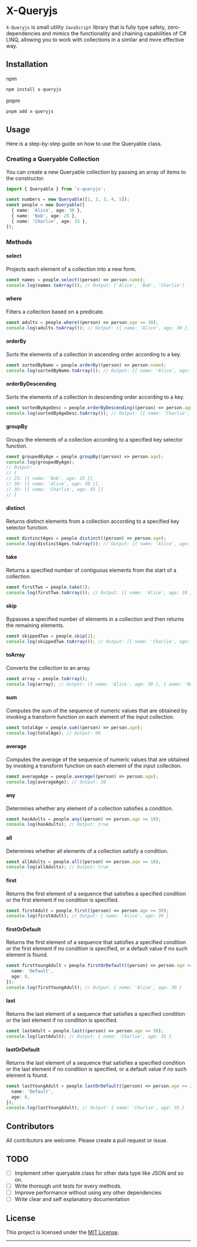 # X-Queryjs

`X-Queryjs` is small utility `JavaScript` library that is fully type safety, zero-dependencies and mimics the functionality and chaining capabilities of C# LINQ, allowing you to work with collections in a similar and more effective way.

## Installation

npm

```js
npm install x-queryjs
```

pnpm

```js
pnpm add x-queryjs
```

## Usage

Here is a step-by-step guide on how to use the Queryable class.

### Creating a Queryable Collection

You can create a new Queryable collection by passing an array of items to the constructor.

```typescript
import { Queryable } from 'x-queryjs';

const numbers = new Queryable([1, 2, 3, 4, 5]);
const people = new Queryable([
  { name: 'Alice', age: 30 },
  { name: 'Bob', age: 25 },
  { name: 'Charlie', age: 35 },
]);
```

### Methods

#### select

Projects each element of a collection into a new form.

```typescript
const names = people.select((person) => person.name);
console.log(names.toArray()); // Output: ['Alice', 'Bob', 'Charlie']
```

#### where

Filters a collection based on a predicate.

```typescript
const adults = people.where((person) => person.age >= 30);
console.log(adults.toArray()); // Output: [{ name: 'Alice', age: 30 }, { name: 'Charlie', age: 35 }]
```

#### orderBy

Sorts the elements of a collection in ascending order according to a key.

```typescript
const sortedByName = people.orderBy((person) => person.name);
console.log(sortedByName.toArray()); // Output: [{ name: 'Alice', age: 30 }, { name: 'Bob', age: 25 }, { name: 'Charlie', age: 35 }]
```

#### orderByDescending

Sorts the elements of a collection in descending order according to a key.

```typescript
const sortedByAgeDesc = people.orderByDescending((person) => person.age);
console.log(sortedByAgeDesc.toArray()); // Output: [{ name: 'Charlie', age: 35 }, { name: 'Alice', age: 30 }, { name: 'Bob', age: 25 }]
```

#### groupBy

Groups the elements of a collection according to a specified key selector function.

```typescript
const groupedByAge = people.groupBy((person) => person.age);
console.log(groupedByAge);
// Output:
// {
// 25: [{ name: 'Bob', age: 25 }],
// 30: [{ name: 'Alice', age: 30 }],
// 35: [{ name: 'Charlie', age: 35 }]
// }
```

#### distinct

Returns distinct elements from a collection according to a specified key selector function.

```typescript
const distinctAges = people.distinct((person) => person.age);
console.log(distinctAges.toArray()); // Output: [{ name: 'Alice', age: 30 }, { name: 'Bob', age: 25 }, { name: 'Charlie', age: 35 }]
```

#### take

Returns a specified number of contiguous elements from the start of a collection.

```typescript
const firstTwo = people.take(2);
console.log(firstTwo.toArray()); // Output: [{ name: 'Alice', age: 30 }, { name: 'Bob', age: 25 }]
```

#### skip

Bypasses a specified number of elements in a collection and then returns the remaining elements.

```typescript
const skippedTwo = people.skip(2);
console.log(skippedTwo.toArray()); // Output: [{ name: 'Charlie', age: 35 }]
```

#### toArray

Converts the collection to an array.

```typescript
const array = people.toArray();
console.log(array); // Output: [{ name: 'Alice', age: 30 }, { name: 'Bob', age: 25 }, { name: 'Charlie', age: 35 }]
```

#### sum

Computes the sum of the sequence of numeric values that are obtained by invoking a transform function on each element of the input collection.

```typescript
const totalAge = people.sum((person) => person.age);
console.log(totalAge); // Output: 90
```

#### average

Computes the average of the sequence of numeric values that are obtained by invoking a transform function on each element of the input collection.

```typescript
const averageAge = people.average((person) => person.age);
console.log(averageAge); // Output: 30
```

#### any

Determines whether any element of a collection satisfies a condition.

```typescript
const hasAdults = people.any((person) => person.age >= 18);
console.log(hasAdults); // Output: true
```

#### all

Determines whether all elements of a collection satisfy a condition.

```typescript
const allAdults = people.all((person) => person.age >= 18);
console.log(allAdults); // Output: true
```

#### first

Returns the first element of a sequence that satisfies a specified condition or the first element if no condition is specified.

```typescript
const firstAdult = people.first((person) => person.age >= 30);
console.log(firstAdult); // Output: { name: 'Alice', age: 30 }
```

#### firstOrDefault

Returns the first element of a sequence that satisfies a specified condition or the first element if no condition is specified, or a default value if no such element is found.

```typescript
const firstYoungAdult = people.firstOrDefault((person) => person.age >= 20, {
  name: 'Default',
  age: 0,
});
console.log(firstYoungAdult); // Output: { name: 'Alice', age: 30 }
```

#### last

Returns the last element of a sequence that satisfies a specified condition or the last element if no condition is specified.

```typescript
const lastAdult = people.last((person) => person.age >= 30);
console.log(lastAdult); // Output: { name: 'Charlie', age: 35 }
```

#### lastOrDefault

Returns the last element of a sequence that satisfies a specified condition or the last element if no condition is specified, or a default value if no such element is found.

```typescript
const lastYoungAdult = people.lastOrDefault((person) => person.age >= 20, {
  name: 'Default',
  age: 0,
});
console.log(lastYoungAdult); // Output: { name: 'Charlie', age: 35 }
```

## Contributors

All contributors are welcome. Please create a pull request or issue.

## TODO

- [ ] Implement other queryable class for other data type like JSON and so on.
- [ ] Write thorough unit tests for every methods.
- [ ] Improve performance without using any other dependencies
- [ ] Write clear and self explanatory documentation

## License

This project is licensed under the [MIT License](./LICENSE).

---
